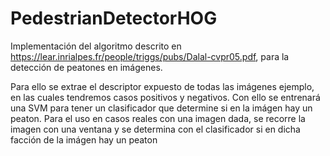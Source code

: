 # PedestrianDetectorHOG
Implementación del algoritmo descrito en https://lear.inrialpes.fr/people/triggs/pubs/Dalal-cvpr05.pdf, para la detección
de peatones en imágenes.

Para ello se extrae el descriptor expuesto de todas las imágenes ejemplo, en las cuales tendremos casos positivos y negativos.
Con ello se entrenará una SVM para tener un clasificador que determine si en la imágen hay un peaton. Para el uso en casos reales
con una imagen dada, se recorre la imagen con una ventana y se determina con el clasificador si en dicha facción de la imágen hay 
un peaton
